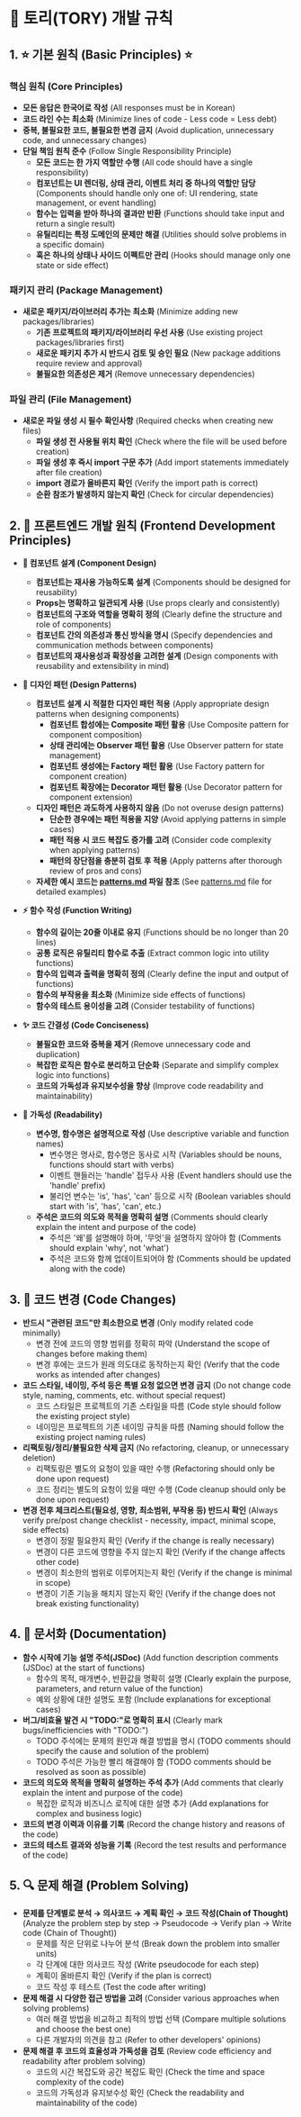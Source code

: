 # 🎯 토리(TORY) 개발 규칙

## 1. ⭐ 기본 원칙 (Basic Principles) ⭐

### 핵심 원칙 (Core Principles)

- **모든 응답은 한국어로 작성** (All responses must be in Korean)
- **코드 라인 수는 최소화** (Minimize lines of code - Less code = Less debt)
- **중복, 불필요한 코드, 불필요한 변경 금지** (Avoid duplication, unnecessary code, and unnecessary changes)
- **단일 책임 원칙 준수** (Follow Single Responsibility Principle)
  - **모든 코드는 한 가지 역할만 수행** (All code should have a single responsibility)
  - **컴포넌트는 UI 렌더링, 상태 관리, 이벤트 처리 중 하나의 역할만 담당** (Components should handle only one of: UI rendering, state management, or event handling)
  - **함수는 입력을 받아 하나의 결과만 반환** (Functions should take input and return a single result)
  - **유틸리티는 특정 도메인의 문제만 해결** (Utilities should solve problems in a specific domain)
  - **훅은 하나의 상태나 사이드 이펙트만 관리** (Hooks should manage only one state or side effect)

### 패키지 관리 (Package Management)

- **새로운 패키지/라이브러리 추가는 최소화** (Minimize adding new packages/libraries)
  - **기존 프로젝트의 패키지/라이브러리 우선 사용** (Use existing project packages/libraries first)
  - **새로운 패키지 추가 시 반드시 검토 및 승인 필요** (New package additions require review and approval)
  - **불필요한 의존성은 제거** (Remove unnecessary dependencies)

### 파일 관리 (File Management)

- **새로운 파일 생성 시 필수 확인사항** (Required checks when creating new files)
  - **파일 생성 전 사용될 위치 확인** (Check where the file will be used before creation)
  - **파일 생성 후 즉시 import 구문 추가** (Add import statements immediately after file creation)
  - **import 경로가 올바른지 확인** (Verify the import path is correct)
  - **순환 참조가 발생하지 않는지 확인** (Check for circular dependencies)

## 2. 🎨 프론트엔드 개발 원칙 (Frontend Development Principles)

- **🔄 컴포넌트 설계 (Component Design)**

  - **컴포넌트는 재사용 가능하도록 설계** (Components should be designed for reusability)
  - **Props는 명확하고 일관되게 사용** (Use props clearly and consistently)
  - **컴포넌트의 구조와 역할을 명확히 정의** (Clearly define the structure and role of components)
  - **컴포넌트 간의 의존성과 통신 방식을 명시** (Specify dependencies and communication methods between components)
  - **컴포넌트의 재사용성과 확장성을 고려한 설계** (Design components with reusability and extensibility in mind)

- **🎯 디자인 패턴 (Design Patterns)**

  - **컴포넌트 설계 시 적절한 디자인 패턴 적용** (Apply appropriate design patterns when designing components)
    - **컴포넌트 합성에는 Composite 패턴 활용** (Use Composite pattern for component composition)
    - **상태 관리에는 Observer 패턴 활용** (Use Observer pattern for state management)
    - **컴포넌트 생성에는 Factory 패턴 활용** (Use Factory pattern for component creation)
    - **컴포넌트 확장에는 Decorator 패턴 활용** (Use Decorator pattern for component extension)
  - **디자인 패턴은 과도하게 사용하지 않음** (Do not overuse design patterns)
    - **단순한 경우에는 패턴 적용을 지양** (Avoid applying patterns in simple cases)
    - **패턴 적용 시 코드 복잡도 증가를 고려** (Consider code complexity when applying patterns)
    - **패턴의 장단점을 충분히 검토 후 적용** (Apply patterns after thorough review of pros and cons)
  - **자세한 예시 코드는 [patterns.md](./patterns.md) 파일 참조** (See [patterns.md](./patterns.md) file for detailed examples)

- **⚡ 함수 작성 (Function Writing)**

  - **함수의 길이는 20줄 이내로 유지** (Functions should be no longer than 20 lines)
  - **공통 로직은 유틸리티 함수로 추출** (Extract common logic into utility functions)
  - **함수의 입력과 출력을 명확히 정의** (Clearly define the input and output of functions)
  - **함수의 부작용을 최소화** (Minimize side effects of functions)
  - **함수의 테스트 용이성을 고려** (Consider testability of functions)

- **✨ 코드 간결성 (Code Conciseness)**

  - **불필요한 코드와 중복을 제거** (Remove unnecessary code and duplication)
  - **복잡한 로직은 함수로 분리하고 단순화** (Separate and simplify complex logic into functions)
  - **코드의 가독성과 유지보수성을 향상** (Improve code readability and maintainability)

- **📖 가독성 (Readability)**
  - **변수명, 함수명은 설명적으로 작성** (Use descriptive variable and function names)
    - 변수명은 명사로, 함수명은 동사로 시작 (Variables should be nouns, functions should start with verbs)
    - 이벤트 핸들러는 'handle' 접두사 사용 (Event handlers should use the 'handle' prefix)
    - 불리언 변수는 'is', 'has', 'can' 등으로 시작 (Boolean variables should start with 'is', 'has', 'can', etc.)
  - **주석은 코드의 의도와 목적을 명확히 설명** (Comments should clearly explain the intent and purpose of the code)
    - 주석은 '왜'를 설명해야 하며, '무엇'을 설명하지 않아야 함 (Comments should explain 'why', not 'what')
    - 주석은 코드와 함께 업데이트되어야 함 (Comments should be updated along with the code)

## 3. 🔄 코드 변경 (Code Changes)

- **반드시 "관련된 코드"만 최소한으로 변경** (Only modify related code minimally)
  - 변경 전에 코드의 영향 범위를 정확히 파악 (Understand the scope of changes before making them)
  - 변경 후에는 코드가 원래 의도대로 동작하는지 확인 (Verify that the code works as intended after changes)
- **코드 스타일, 네이밍, 주석 등은 특별 요청 없으면 변경 금지** (Do not change code style, naming, comments, etc. without special request)
  - 코드 스타일은 프로젝트의 기존 스타일을 따름 (Code style should follow the existing project style)
  - 네이밍은 프로젝트의 기존 네이밍 규칙을 따름 (Naming should follow the existing project naming rules)
- **리팩토링/정리/불필요한 삭제 금지** (No refactoring, cleanup, or unnecessary deletion)
  - 리팩토링은 별도의 요청이 있을 때만 수행 (Refactoring should only be done upon request)
  - 코드 정리는 별도의 요청이 있을 때만 수행 (Code cleanup should only be done upon request)
- **변경 전후 체크리스트(필요성, 영향, 최소범위, 부작용 등) 반드시 확인** (Always verify pre/post change checklist - necessity, impact, minimal scope, side effects)
  - 변경이 정말 필요한지 확인 (Verify if the change is really necessary)
  - 변경이 다른 코드에 영향을 주지 않는지 확인 (Verify if the change affects other code)
  - 변경이 최소한의 범위로 이루어지는지 확인 (Verify if the change is minimal in scope)
  - 변경이 기존 기능을 해치지 않는지 확인 (Verify if the change does not break existing functionality)

## 4. 📝 문서화 (Documentation)

- **함수 시작에 기능 설명 주석(JSDoc)** (Add function description comments (JSDoc) at the start of functions)
  - 함수의 목적, 매개변수, 반환값을 명확히 설명 (Clearly explain the purpose, parameters, and return value of the function)
  - 예외 상황에 대한 설명도 포함 (Include explanations for exceptional cases)
- **버그/비효율 발견 시 "TODO:"로 명확히 표시** (Clearly mark bugs/inefficiencies with "TODO:")
  - TODO 주석에는 문제의 원인과 해결 방법을 명시 (TODO comments should specify the cause and solution of the problem)
  - TODO 주석은 가능한 빨리 해결해야 함 (TODO comments should be resolved as soon as possible)
- **코드의 의도와 목적을 명확히 설명하는 주석 추가** (Add comments that clearly explain the intent and purpose of the code)
  - 복잡한 로직과 비즈니스 로직에 대한 설명 추가 (Add explanations for complex and business logic)
- **코드의 변경 이력과 이유를 기록** (Record the change history and reasons of the code)
- **코드의 테스트 결과와 성능을 기록** (Record the test results and performance of the code)

## 5. 🔍 문제 해결 (Problem Solving)

- **문제를 단계별로 분석 → 의사코드 → 계획 확인 → 코드 작성(Chain of Thought)** (Analyze the problem step by step → Pseudocode → Verify plan → Write code (Chain of Thought))
  - 문제를 작은 단위로 나누어 분석 (Break down the problem into smaller units)
  - 각 단계에 대한 의사코드 작성 (Write pseudocode for each step)
  - 계획이 올바른지 확인 (Verify if the plan is correct)
  - 코드 작성 후 테스트 (Test the code after writing)
- **문제 해결 시 다양한 접근 방법을 고려** (Consider various approaches when solving problems)
  - 여러 해결 방법을 비교하고 최적의 방법 선택 (Compare multiple solutions and choose the best one)
  - 다른 개발자의 의견을 참고 (Refer to other developers' opinions)
- **문제 해결 후 코드의 효율성과 가독성을 검토** (Review code efficiency and readability after problem solving)
  - 코드의 시간 복잡도와 공간 복잡도 확인 (Check the time and space complexity of the code)
  - 코드의 가독성과 유지보수성 확인 (Check the readability and maintainability of the code)
